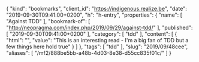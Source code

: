 {
  "kind": "bookmarks",
  "client_id": "https://indigenous.realize.be",
  "date": "2019-09-30T09:41:00+0200",
  "h": "h-entry",
  "properties": {
    "name": [
      "Against TDD"
    ],
    "bookmark-of": [
      "http://neopragma.com/index.php/2019/09/29/against-tdd/"
    ],
    "published": [
      "2019-09-30T09:41:00+0200"
    ],
    "category": [
      "tdd"
    ],
    "content": [
      {
        "html": "",
        "value": "This is an interesting read - I'm a big fan of TDD but a few things here hold true"
      }
    ]
  },
  "tags": [
    "tdd"
  ],
  "slug": "2019/09/48cee",
  "aliases": [
    "/mf2/888be5bb-a48b-4d03-8e38-d55cc835f01c/"
  ]
}
